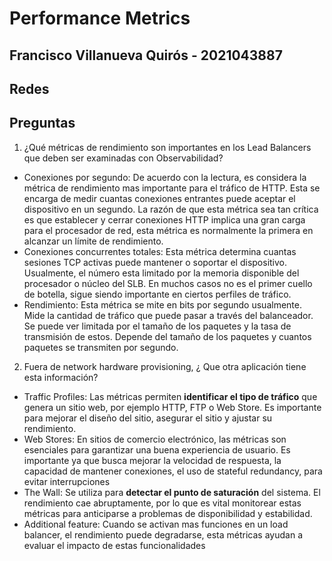 # Performance Metrics

## Francisco Villanueva Quirós - 2021043887
## Redes

## Preguntas

1. ¿Qué métricas de rendimiento son importantes en los Lead Balancers que deben ser examinadas con Observabilidad?
- Conexiones por segundo: De acuerdo con la lectura, es considera la métrica de rendimiento mas importante para el tráfico de HTTP. Esta se encarga de medir cuantas conexiones entrantes puede aceptar el dispositivo en un segundo. La razón de que esta métrica sea tan crítica es que establecer y cerrar conexiones HTTP implica una gran carga para el procesador de red, esta métrica es normalmente la primera en alcanzar un límite de rendimiento.
- Conexiones concurrentes totales: Esta métrica determina cuantas sesiones TCP activas puede mantener o soportar el dispositivo. Usualmente, el número esta limitado por la memoria disponible del procesador o núcleo del SLB. En muchos casos no es el primer cuello de botella, sigue siendo importante en ciertos perfiles de tráfico. 
- Rendimiento: Esta métrica se mite en bits por segundo usualmente. Mide la cantidad de tráfico que puede pasar a través del balanceador. Se puede ver limitada por el tamaño de los paquetes y la tasa de transmisión de estos. Depende del tamaño de los paquetes y cuantos paquetes se transmiten por segundo. 
2. Fuera de network hardware provisioning, ¿ Que otra aplicación tiene esta información?
- Traffic Profiles: Las métricas permiten **identificar el tipo de tráfico** que genera un sitio web, por ejemplo HTTP, FTP o Web Store. Es importante para mejorar el diseño del sitio, asegurar el sitio y ajustar su rendimiento. 
- Web Stores: En sitios de comercio electrónico, las métricas son esenciales para garantizar una buena experiencia de usuario. Es importante ya que busca mejorar la velocidad de respuesta, la capacidad de mantener conexiones, el uso de stateful redundancy, para evitar interrupciones
- The Wall: Se utiliza para **detectar el punto de saturación** del sistema. El rendimiento cae abruptamente, por lo que es vital monitorear estas métricas para anticiparse a problemas de disponibilidad y estabilidad.
- Additional feature: Cuando se activan mas funciones en un load balancer, el rendimiento puede degradarse, esta métricas ayudan a evaluar el impacto de estas funcionalidades

